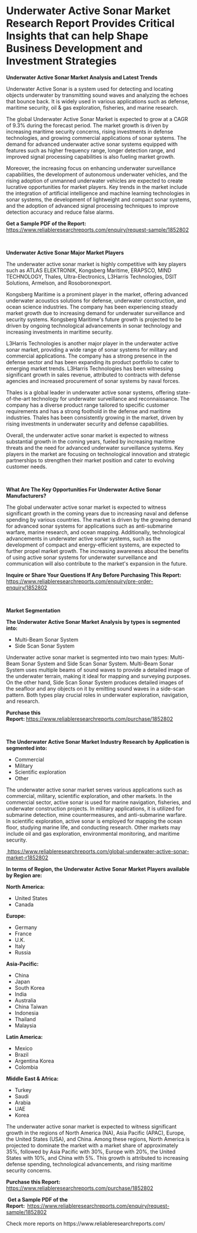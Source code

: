 <p><h1>Underwater Active Sonar Market Research Report Provides Critical Insights that can help Shape Business Development and Investment Strategies</h1></p><p><strong>Underwater Active Sonar Market Analysis and Latest Trends</strong></p>
<p><p>Underwater Active Sonar is a system used for detecting and locating objects underwater by transmitting sound waves and analyzing the echoes that bounce back. It is widely used in various applications such as defense, maritime security, oil & gas exploration, fisheries, and marine research.</p><p>The global Underwater Active Sonar Market is expected to grow at a CAGR of 9.3% during the forecast period. The market growth is driven by increasing maritime security concerns, rising investments in defense technologies, and growing commercial applications of sonar systems. The demand for advanced underwater active sonar systems equipped with features such as higher frequency range, longer detection range, and improved signal processing capabilities is also fueling market growth.</p><p>Moreover, the increasing focus on enhancing underwater surveillance capabilities, the development of autonomous underwater vehicles, and the rising adoption of unmanned underwater vehicles are expected to create lucrative opportunities for market players. Key trends in the market include the integration of artificial intelligence and machine learning technologies in sonar systems, the development of lightweight and compact sonar systems, and the adoption of advanced signal processing techniques to improve detection accuracy and reduce false alarms.</p></p>
<p><strong>Get a Sample PDF of the Report:&nbsp;</strong> <a href="https://www.reliableresearchreports.com/enquiry/request-sample/1852802">https://www.reliableresearchreports.com/enquiry/request-sample/1852802</a></p>
<p>&nbsp;</p>
<p><strong>Underwater Active Sonar Major Market Players</strong></p>
<p><p>The underwater active sonar market is highly competitive with key players such as ATLAS ELEKTRONIK, Kongsberg Maritime, ERAPSCO, MIND TECHNOLOGY, Thales, Ultra-Electronics, L3Harris Technologies, DSIT Solutions, Armelson, and Rosoboronexport. </p><p>Kongsberg Maritime is a prominent player in the market, offering advanced underwater acoustics solutions for defense, underwater construction, and ocean science industries. The company has been experiencing steady market growth due to increasing demand for underwater surveillance and security systems. Kongsberg Maritime's future growth is projected to be driven by ongoing technological advancements in sonar technology and increasing investments in maritime security.</p><p>L3Harris Technologies is another major player in the underwater active sonar market, providing a wide range of sonar systems for military and commercial applications. The company has a strong presence in the defense sector and has been expanding its product portfolio to cater to emerging market trends. L3Harris Technologies has been witnessing significant growth in sales revenue, attributed to contracts with defense agencies and increased procurement of sonar systems by naval forces.</p><p>Thales is a global leader in underwater active sonar systems, offering state-of-the-art technology for underwater surveillance and reconnaissance. The company has a diverse product range tailored to specific customer requirements and has a strong foothold in the defense and maritime industries. Thales has been consistently growing in the market, driven by rising investments in underwater security and defense capabilities.</p><p>Overall, the underwater active sonar market is expected to witness substantial growth in the coming years, fueled by increasing maritime threats and the need for advanced underwater surveillance systems. Key players in the market are focusing on technological innovation and strategic partnerships to strengthen their market position and cater to evolving customer needs.</p></p>
<p>&nbsp;</p>
<p><strong>What Are The Key Opportunities For Underwater Active Sonar Manufacturers?</strong></p>
<p><p>The global underwater active sonar market is expected to witness significant growth in the coming years due to increasing naval and defense spending by various countries. The market is driven by the growing demand for advanced sonar systems for applications such as anti-submarine warfare, marine research, and ocean mapping. Additionally, technological advancements in underwater active sonar systems, such as the development of compact and energy-efficient systems, are expected to further propel market growth. The increasing awareness about the benefits of using active sonar systems for underwater surveillance and communication will also contribute to the market's expansion in the future.</p></p>
<p><strong>Inquire or Share Your Questions If Any Before Purchasing This Report:</strong> <a href="https://www.reliableresearchreports.com/enquiry/pre-order-enquiry/1852802">https://www.reliableresearchreports.com/enquiry/pre-order-enquiry/1852802</a></p>
<p>&nbsp;</p>
<p><strong>Market Segmentation</strong></p>
<p><strong>The Underwater Active Sonar Market Analysis by types is segmented into:</strong></p>
<p><ul><li>Multi-Beam Sonar System</li><li>Side Scan Sonar System</li></ul></p>
<p><p>Underwater active sonar market is segmented into two main types: Multi-Beam Sonar System and Side Scan Sonar System. Multi-Beam Sonar System uses multiple beams of sound waves to provide a detailed image of the underwater terrain, making it ideal for mapping and surveying purposes. On the other hand, Side Scan Sonar System produces detailed images of the seafloor and any objects on it by emitting sound waves in a side-scan pattern. Both types play crucial roles in underwater exploration, navigation, and research.</p></p>
<p><strong>Purchase this Report:&nbsp;</strong><a href="https://www.reliableresearchreports.com/purchase/1852802">https://www.reliableresearchreports.com/purchase/1852802</a></p>
<p>&nbsp;</p>
<p><strong>The Underwater Active Sonar Market Industry Research by Application is segmented into:</strong></p>
<p><ul><li>Commercial</li><li>Military</li><li>Scientific exploration</li><li>Other</li></ul></p>
<p><p>The underwater active sonar market serves various applications such as commercial, military, scientific exploration, and other markets. In the commercial sector, active sonar is used for marine navigation, fisheries, and underwater construction projects. In military applications, it is utilized for submarine detection, mine countermeasures, and anti-submarine warfare. In scientific exploration, active sonar is employed for mapping the ocean floor, studying marine life, and conducting research. Other markets may include oil and gas exploration, environmental monitoring, and maritime security.</p></p>
<p><a href="https://www.reliableresearchreports.com/global-underwater-active-sonar-market-r1852802">&nbsp;https://www.reliableresearchreports.com/global-underwater-active-sonar-market-r1852802</a></p>
<p><strong>In terms of Region, the Underwater Active Sonar Market Players available by Region are:</strong></p>
<p>
    <p> <strong> North America: </strong>
        <ul>
            <li>United States</li>
            <li>Canada</li>
        </ul>
        </p> 
    <p> <strong> Europe: </strong>
        <ul>
            <li>Germany</li>
            <li>France</li>
            <li>U.K.</li>
            <li>Italy</li>
            <li>Russia</li>
        </ul>
        </p> 
    <p> <strong> Asia-Pacific: </strong>
        <ul>
            <li>China</li>
            <li>Japan</li>
            <li>South Korea</li>
            <li>India</li>
            <li>Australia</li>
            <li>China Taiwan</li>
            <li>Indonesia</li>
            <li>Thailand</li>
            <li>Malaysia</li>
        </ul>
        </p> 
    <p> <strong> Latin America: </strong>
        <ul>
            <li>Mexico</li>
            <li>Brazil</li>
            <li>Argentina Korea</li>
            <li>Colombia</li>
        </ul>
        </p> 
    <p> <strong> Middle East & Africa: </strong>
        <ul>
            <li>Turkey</li>
            <li>Saudi</li>
            <li>Arabia</li>
            <li>UAE</li>
            <li>Korea</li>
        </ul>
    </p>
    </p>
<p><p>The underwater active sonar market is expected to witness significant growth in the regions of North America (NA), Asia Pacific (APAC), Europe, the United States (USA), and China. Among these regions, North America is projected to dominate the market with a market share of approximately 35%, followed by Asia Pacific with 30%, Europe with 20%, the United States with 10%, and China with 5%. This growth is attributed to increasing defense spending, technological advancements, and rising maritime security concerns.</p></p>
<p><strong>Purchase this Report: </strong><a href="https://www.reliableresearchreports.com/purchase/1852802">https://www.reliableresearchreports.com/purchase/1852802</a></p>
<p>&nbsp;<strong>Get a Sample PDF of the Report:&nbsp;&nbsp;</strong><a href="https://www.reliableresearchreports.com/enquiry/request-sample/1852802">https://www.reliableresearchreports.com/enquiry/request-sample/1852802</a></p>
<p><strong></strong></p>
<p>Check more reports on https://www.reliableresearchreports.com/</p>